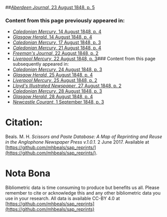 ##[*Aberdeen Journal*, 23 August 1848, p. 5](https://mhbeals.github.io/sap_html/Aberdeen-Journal/Aberdeen-Journal-23-August-1848-p-5)

### Content from this page previously appeared in:
+ [*Caledonian Mercury*, 14 August 1848, p. 4](https://mhbeals.github.io/sap_html/Caledonian-Mercury/Caledonian-Mercury-14-August-1848-p-4)
+ [*Glasgow Herald*, 14 August 1848, p. 4](https://mhbeals.github.io/sap_html/Glasgow-Herald/Glasgow-Herald-14-August-1848-p-4)
+ [*Caledonian Mercury*, 17 August 1848, p. 3](https://mhbeals.github.io/sap_html/Caledonian-Mercury/Caledonian-Mercury-17-August-1848-p-3)
+ [*Caledonian Mercury*, 21 August 1848, p. 4](https://mhbeals.github.io/sap_html/Caledonian-Mercury/Caledonian-Mercury-21-August-1848-p-4)
+ [*Freeman's Journal*, 22 August 1848, p. 2](https://mhbeals.github.io/sap_html/Freeman's-Journal/Freeman's-Journal-22-August-1848-p-2)
+ [*Liverpool Mercury*, 22 August 1848, p. 3](https://mhbeals.github.io/sap_html/Liverpool-Mercury/Liverpool-Mercury-22-August-1848-p-3)### Content from this page subsequently appeared in:
+ [*Caledonian Mercury*, 24 August 1848, p. 3](https://mhbeals.github.io/sap_html/Caledonian-Mercury/Caledonian-Mercury-24-August-1848-p-3)
+ [*Glasgow Herald*, 25 August 1848, p. 4](https://mhbeals.github.io/sap_html/Glasgow-Herald/Glasgow-Herald-25-August-1848-p-4)
+ [*Liverpool Mercury*, 25 August 1848, p. 2](https://mhbeals.github.io/sap_html/Liverpool-Mercury/Liverpool-Mercury-25-August-1848-p-2)
+ [*Lloyd's Illustrated Newspaper*, 27 August 1848, p. 2](https://mhbeals.github.io/sap_html/Lloyd's-Illustrated-Newspaper/Lloyd's-Illustrated-Newspaper-27-August-1848-p-2)
+ [*Caledonian Mercury*, 28 August 1848, p. 3](https://mhbeals.github.io/sap_html/Caledonian-Mercury/Caledonian-Mercury-28-August-1848-p-3)
+ [*Glasgow Herald*, 28 August 1848, p. 4](https://mhbeals.github.io/sap_html/Glasgow-Herald/Glasgow-Herald-28-August-1848-p-4)
+ [*Newcastle Courant*, 1 September 1848, p. 3](https://mhbeals.github.io/sap_html/Newcastle-Courant/Newcastle-Courant-1-September-1848-p-3)
                    
# Citation: 

Beals. M. H. *Scissors and Paste Database: A Map of Reprinting and Reuse in the Anglophone Newspaper Press v.1.0.1.* 2 June 2017. Available at [https://github.com/mhbeals/sap_reprints/](https://github.com/mhbeals/sap_reprints/). 
                    
# Nota Bona

Bibliometric data is time consuming to produce but benefits us all. Please remember to cite or acknowledge this and any other bibliometric data you use in your research. All data is available CC-BY 4.0 at [https://github.com/mhbeals/sap_reprints](https://github.com/mhbeals/sap_reprints)